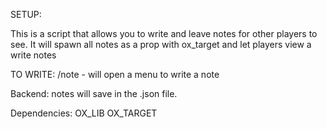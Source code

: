SETUP: 


This is a script that allows you to write and leave notes for other players to see.
It will spawn all notes as a prop with ox_target and let players view a write notes

TO WRITE:
/note - will open a menu to write a note 

Backend:
notes will save in the .json file.

Dependencies:
OX_LIB
OX_TARGET
